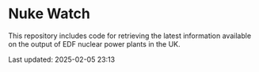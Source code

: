 # Nuke Watch

This repository includes code for retrieving the latest information available on the output of EDF nuclear power plants in the UK.

Last updated: 2025-02-05 23:13